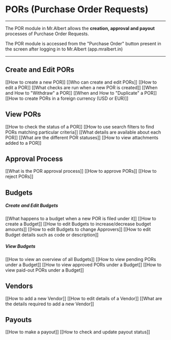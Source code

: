 # PORs (Purchase Order Requests)
---
The POR module in Mr.Albert allows the **creation, approval and payout** processes of Purchase Order Requests.

The POR module is accessed from the "Purchase Order" button present in the screen after logging in to Mr.Albert (app.mralbert.in)

---

## Create and Edit PORs
[[How to create a new POR]]
[[Who can create and edit PORs]]
[[How to edit a POR]]
[[What checks are run when a new POR is created]]
[[When and How to "Withdraw" a POR]]
[[When and How to "Duplicate" a POR]]
[[How to create PORs in a foreign currency (USD or EUR)]]

## View PORs
[[How to check the status of a POR]]
[[How to use search filters to find PORs matching particular criteria]]
[[What details are available about each POR]]
[[What are the different POR statuses]]
[[How to view attachments added to a POR]]

## Approval Process
[[What is the POR approval process]]
[[How to approve PORs]]
[[How to reject PORs]]

## Budgets
##### Create and Edit Budgets
[[What happens to a budget when a new POR is filed under it]]
[[How to create a Budget]]
[[How to edit Budgets to increase/decrease budget amounts]]
[[How to edit Budgets to change Approvers]]
[[How to edit Budget details such as code or description]]

##### View Budgets
[[How to view an overview of all Budgets]]
[[How to view pending PORs under a Budget]]
[[How to view approved PORs under a Budget]]
[[How to view paid-out PORs under a Budget]]

## Vendors
[[How to add a new Vendor]]
[[How to edit details of a Vendor]]
[[What are the details required to add a new Vendor]]

## Payouts
[[How to make a payout]]
[[How to check and update payout status]]